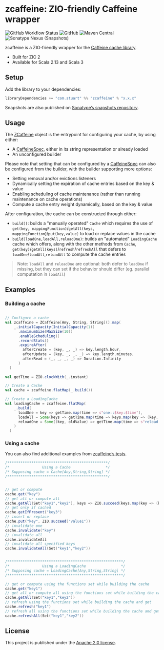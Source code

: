 # zcaffeine: ZIO-friendly Caffeine wrapper

![GitHub Workflow Status](https://img.shields.io/github/workflow/status/StuartApp/zcaffeine/Continuous%20Integration)
![GitHub](https://img.shields.io/github/license/StuartApp/zcaffeine)
![Maven Central](https://img.shields.io/maven-central/v/com.stuart/zcaffeine_2.13?label=Release)
![Sonatype Nexus (Snapshots)](https://img.shields.io/nexus/s/com.stuart/zcaffeine_2.13?label=Snapshot&server=https%3A%2F%2Fs01.oss.sonatype.org)

zcaffeine is a ZIO-friendly wrapper for the [Caffeine cache library](https://github.com/ben-manes/caffeine).

* Built for ZIO 2
* Available for Scala 2.13 and Scala 3

## Setup

Add the library to your dependencies:

```scala
libraryDependencies += "com.stuart" %% "zcaffeine" % "x.x.x"
```

Snapshots are also published on [Sonatype’s snapshots repository](https://s01.oss.sonatype.org/content/repositories/snapshots/com/stuart/).

## Usage

The [ZCaffeine](src/main/scala/com/stuart/zcaffeine/ZCaffeine.scala) object is the entrypoint for configuring your cache, by using either:
* A [CaffeineSpec](https://www.javadoc.io/doc/com.github.ben-manes.caffeine/caffeine/latest/com.github.benmanes.caffeine/com/github/benmanes/caffeine/cache/CaffeineSpec.html),
  either in its string representation or already loaded
* An unconfigured builder

Please note that setting that can be configured by a [CaffeineSpec](https://www.javadoc.io/doc/com.github.ben-manes.caffeine/caffeine/latest/com.github.benmanes.caffeine/com/github/benmanes/caffeine/cache/CaffeineSpec.html)
can also be configured from the builder, with the builder supporting more options:
* Setting removal and/or evictions listeners
* Dynamically setting the expiration of cache entries based on the key & value
* Enabling scheduling of cache maintenance (rather than running maintenance on cache operations)
* Compute a cache entry weight dynamically, based on the key & value

After configuration, the cache can be constructed through either:
* `build()`: builds a "manually operated" `Cache` which requires the use of `get(key, mappingFunction)`/`getAll(keys, mappingFunction`)/`put(key,value)` 
             to load or replace values in the cache
* `build(loadOne,loadAll,reloadOne)`: builds an "automated" `LoadingCache` cache which offers, along with the other methods from `Cache`,
                                      `get(key)`/`getAll(keys)`/`refresh`/`refreshAll` that defers to `loadOne`/`loadAll`,`reloadAll` to compute the cache entries

> Note:
> `loadAll` and `reloadOne` are optional: both defer to `loadOne` if missing, but they can
> set if the behavior should differ (eg. parallel computation in `loadAll`)

## Examples

### Building a cache

```scala

// Configure a cache
val zcaffeine = ZCaffeine[Any, String, String]().map(
    _.initialCapacity(InitialCapacity(1))
      .maximumSize(MaxSize(10))
      .enableScheduling()
      .recordStats()
      .expireAfter(
        afterCreate = (key, _, _) => key.length.hour,
        afterUpdate = (key, _, _, _) => key.length.minutes,
        afterRead = (_, _, _, _) => Duration.Infinity
      )
  )
  
val getTime = ZIO.clockWith(_.instant)

// Create a Cache 
val cache = zcaffeine.flatMap(_.build())

// Create a LoadingCache
val loadingCache = zcaffeine.flatMap(
    _.build(
      loadOne = key => getTime.map(time => s"one::$key:$time"),
      loadAll = Some(keys => getTime.map(time => keys.map(key => (key, s"all::$key:$time")).toMap)),
      reloadOne = Some((key, oldValue) => getTime.map(time => s"reload::$key:$oldValue-->$time"))
    )
  )  
```

### Using a cache

You can also find additional examples from [zcaffeine’s tests](src/test/scala/com/stuart/zcaffeine).

```scala
/**********************************************/
/*               Using a Cache                */
/* Supposing cache = Cache[Any,String,String] */
/**********************************************/


// get or compute
cache.get("key")
// get all or compute all
cache.getAll(Set("key1","key2"), keys => ZIO.succeed(keys.map(key => (key, key + key)).toMap))
// get only if cached
cache.getIfPresent("key3")
// insert or replace
cache.put("key", ZIO.succeed("value1"))
// invalidate one
cache.invalidate("key")
// invalidate all
cache.invalidateAll
// invalidate all specified keys
cache.invalidateAll(Set("key1","key2"))


/*****************************************************/
/*               Using a LoadingCache                */
/* Supposing cache = LoadingCache[Any,String,String] */
/*****************************************************/

// get or compute using the functions set while building the cache
cache.get("key1")
// get all or compute all using the functions set while building the cache
cache.getAll(Set("key1","key2"))
// refresh using the functions set while building the cache and get
cache.refresh("key1")
// refresh all using the functions set while building the cache and get all
cache.refreshAll(Set("key1","key2")) 
```
## License

This project is published under the [Apache 2.0 license](https://www.apache.org/licenses/LICENSE-2.0).

